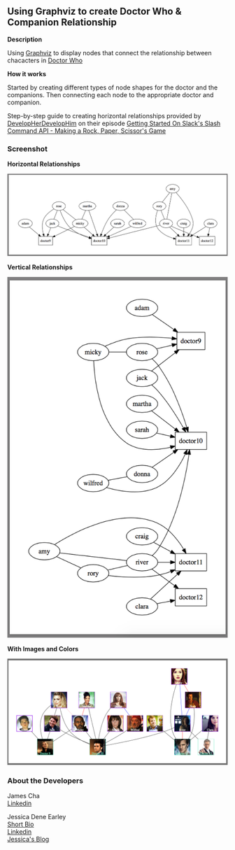 Using Graphviz to create Doctor Who & Companion Relationship
------------------------------------------------------------

**Description**

Using [Graphviz](http://www.graphviz.org/) to display nodes that connect the relationship between chacacters in [Doctor Who](http://www.bbc.co.uk/programmes/b006q2x0)


**How it works**

Started by creating different types of node shapes for the doctor and the companions. Then connecting each node to the appropriate doctor and companion. 

Step-by-step guide to creating horizontal relationships provided by [DevelopHerDevelopHim](https://www.youtube.com/channel/UCmAIHsNUyAzJ6FQMdU5jdRw) on their episode [Getting Started On Slack's Slash Command API - Making a Rock, Paper, Scissor's Game](https://youtu.be/HpSIlZGQ_Mo)



### Screenshot

**Horizontal Relationships**

<img src="img/horizontal.png">

**Vertical Relationships**

<img src="img/vertical.png">

**With Images and Colors**

<img src="img/imagesandcolors.png">


### About the Developers    

James Cha    
[Linkedin](https://www.linkedin.com/in/jamesjcha)         

Jessica Dene Earley    
[Short Bio](https://chatasweetie.com/about-me/)   
[Linkedin](https://www.linkedin.com/in/jessicaearley)      
[Jessica's Blog](https://chatasweetie.com/)  